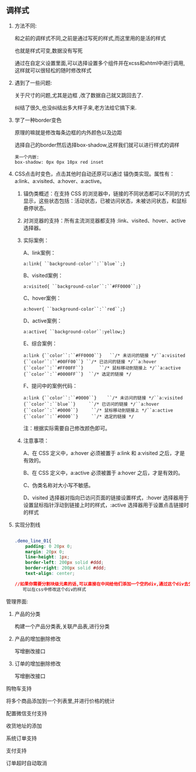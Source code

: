 ## 调样式

1. 方法不同:

   和之前的调样式不同,之前是通过写死的样式,而这里用的是活的样式

   也就是样式可变,数据没有写死

   通过在自定义设置里面,可以选择设置多个组件并在xcss和xhtml中进行调用,这样就可以很轻松的随时修改样式

2. 遇到了一些问题:

   关于尺寸的问题,尤其是边框 ,改了数据自己就又跳回去了.

   纠结了很久,也没纠结出多大样子来,老方法给它搞下来.

3. 学了一种border变色

   原理的嘛就是修改每条边框的内外颜色以及边距

   选择自己的border然后选择box-shadow,这样我们就可以进行样式的调样

   

   ```
   来一个内嵌:
   box-shadow: 0px 0px 10px red inset
   ```

4. CSS点击时变色，点击其他时自动还原可以通过 锚伪类实现。属性有：a:link、a:visited、a:hover、a:active。

   1. 锚伪类概述：在支持 CSS 的浏览器中，链接的不同状态都可以不同的方式显示，这些状态包括：活动状态，已被访问状态，未被访问状态，和鼠标悬停状态。

   2. 对浏览器的支持：所有主流浏览器都支持 :link、visited、hover、active选择器。

   3. 实际案例：

      A、link案例：

      `a:link{ ``background-color``:``blue``;}`

      B、visited案例：

      `a:visited{ ``background-color``:``#FF0000``;}`

      C、hover案例：

      `a:hover{ ``background-color``:``red``;}`

      D、active案例：

      `a:active{ ``background-color``:yellow;}`

      E、综合案例：

      `a:link {``color``:``#FF0000``}   ``/* 未访问的链接 */``a:visited {``color``:``#00FF00``} ``/* 已访问的链接 */``a:hover {``color``:``#FF00FF``}      ``/* 鼠标移动到链接上 */``a:active {``color``:``#0000FF``}  ``/* 选定的链接 */`

      F、提问中的案例代码：

      `a:link {``color``:``#0000``}    ``/* 未访问的链接 */``a:visited {``color``:``blue``}     ``/* 已访问的链接 */``a:hover {``color``:``#0000``}     ``/* 鼠标移动到链接上 */``a:active {``color``:``#0000``}     ``/* 选定的链接 */`

      注：根据实际需要自己修改颜色即可。

   4. 注意事项：

      A、在 CSS 定义中，a:hover 必须被置于 a:link 和 a:visited 之后，才是有效的。

      B、在 CSS 定义中，a:active 必须被置于 a:hover 之后，才是有效的。

      C、伪类名称对大小写不敏感。

      D、visited 选择器对指向已访问页面的链接设置样式，:hover 选择器用于设置鼠标指针浮动到链接上时的样式，:active 选择器用于设置点击链接时的样式

5. 实现分割线

   ```css
   
   .demo_line_01{
       padding: 0 20px 0;
       margin: 20px 0;
       line-height: 1px;
       border-left: 200px solid #ddd;
       border-right: 200px solid #ddd;
       text-align: center;
   
   //如果你需要分割块级元素的话,可以直接在中间给他们添加一个空的div,通过这个div去分割两个div
      可以在css中修改这个div的样式
   ```











管理界面:

1. 产品的分类

   构建一个产品分类表,关联产品表,进行分类

2. 产品的增加删除修改

   写增删改接口

3. 订单的增加删除修改

   写增删改接口

购物车支持

将多个商品添加到一个列表里,并进行价格的统计

配置微信支付支持

收货地址的添加



系统订单支持



支付支持



订单超时自动取消







